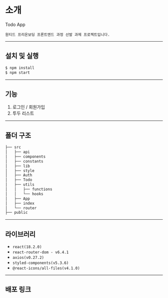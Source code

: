 # 소개

Todo App

`원티드 프리온보딩 프론트엔드 과정 선발 과제 프로젝트입니다.`

---
## 설치 및 실행

```bash
$ npm install
$ npm start
```

---
## 기능

1. 로그인 / 회원가입
2. 투두 리스트

---
## 폴더 구조

```bash
├── src
│   ├── api
│   ├── components
│   ├── constants
│   ├── lib
│   ├── style
│   ├── Auth
│   ├── Todo
│   ├── utils
│   │   ├── functions
│   │   └── hooks
│   ├── App
│   ├── index
│   └── router
├── public
``` 

---
## 라이브러리

- `react(18.2.0)`
- `react-router-dom - v6.4.1`
- `axios(v0.27.2)`
- `styled-components(v5.3.6)`
- `@react-icons/all-files(v4.1.0)`

---
## 배포 링크

